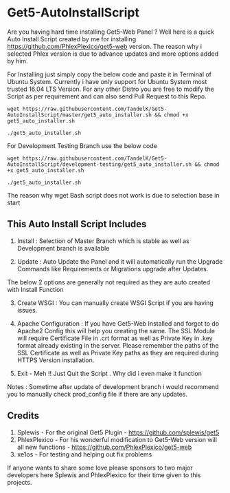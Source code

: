 # Get5-AutoInstallScript

Are you having hard time installing Get5-Web Panel ? Well here is a quick Auto Install Script created by me for installing https://github.com/PhlexPlexico/get5-web version. The reason why i selected Phlex version is due to advance updates and more options added by him. 

For Installing just simply copy the below code and paste it in Terminal of Ubuntu System. Currently i have only support for Ubuntu System most trusted 16.04 LTS Version. For any other Distro you are free to modify the Script as per requirement and can also send Pull Request to this Repo. 

`wget https://raw.githubusercontent.com/TandelK/Get5-AutoInstallScript/master/get5_auto_installer.sh && chmod +x get5_auto_installer.sh`

`./get5_auto_installer.sh`

For Development Testing Branch use the below code

`wget https://raw.githubusercontent.com/TandelK/Get5-AutoInstallScript/development-testing/get5_auto_installer.sh && chmod +x get5_auto_installer.sh`

`./get5_auto_installer.sh`

The reason why wget Bash script does not work is due to selection base in start

## This Auto Install Script Includes 

1) Install : Selection of Master Branch which is stable as well as Development branch is available 

2) Update : Auto Update the Panel and it will automatically run the Upgrade Commands like Requirements or Migrations upgrade after Updates. 

The below 2 options are generally not required as they are auto created with Install Function

3) Create WSGI : You can manually create WSGI Script if you are having issues.

4) Apache Configuration : If you have Get5-Web Installed and forgot to do Apache2 Config this will help you creating the same. 
The SSL Module will require Certificate File in .crt format as well as Private Key in .key format already existing in the server. Please remember the paths of the SSL Certificate as well as Private Key paths as they are required during HTTPS Version installation. 

5) Exit - Meh !! Just Quit the Script . Why did i even make it function 

Notes : 
Sometime after update of development branch i would recommend you to manually check prod_config file if there are any updates.


## Credits
1) Splewis - For the original Get5 Plugin - https://github.com/splewis/get5
2) PhlexPlexico - For his wonderful modification to Get5-Web version will all new functions - https://github.com/PhlexPlexico/get5-web
3) xe1os - For testing and helping out fix problems

If anyone wants to share some love please sponsors to two major developers here Splewis and PhlexPlexico for their time given to this projects. 
